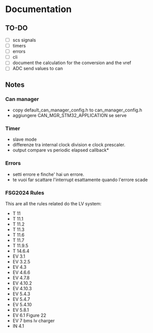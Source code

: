 # Documentation

## TO-DO

- [ ] scs signals
- [ ] timers
- [ ] errors
- [ ] cli
- [ ] document the calculation for the conversion and the vref
- [ ] ADC send values to can

## Notes

### Can manager

- copy default_can_manager_config.h to can_manager_config.h
- aggiungere CAN_MGR_STM32_APPLICATION se serve

### Timer

- slave mode
- differenze tra internal clock division e clock prescaler.
- output compare vs periodic elapsed callback*

### Errors

- setti errore e finche' hai un errore.
- te vuoi far scattare l'interrupt esattamente quando l'errore scade

### FSG2024 Rules

This are all the rules related do the LV system:

- T 11
- T 11.1
- T 11.2
- T 11.3
- T 11.6
- T 11.7
- T 11.9.5
- T 14.6.4
- EV 3.1
- EV 3.2.5
- EV 4.3
- EV 4.6.6
- EV 4.7.8
- EV 4.10.2
- EV 4.10.3
- EV 5.4.3
- EV 5.4.7
- EV 5.4.10
- EV 5.8.1
- EV 6.1 Figure 22
- EV 7 bms lv charger
- IN 4.1
